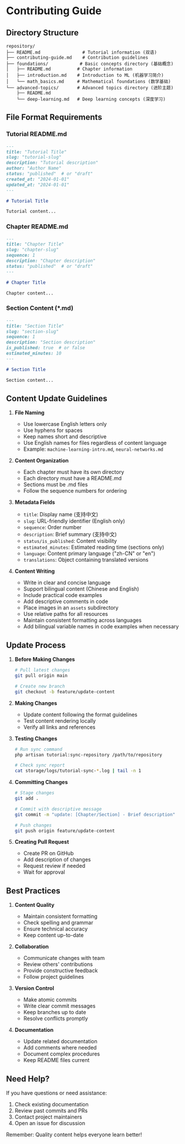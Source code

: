 # Contributing Guide

## Directory Structure

```
repository/
├── README.md                # Tutorial information (双语)
├── contributing-guide.md    # Contribution guidelines
├── foundations/            # Basic concepts directory (基础概念)
│   ├── README.md          # Chapter information
│   ├── introduction.md    # Introduction to ML (机器学习简介)
│   └── math_basics.md     # Mathematical foundations (数学基础)
└── advanced-topics/       # Advanced topics directory (进阶主题)
    ├── README.md
    └── deep-learning.md   # Deep learning concepts (深度学习)
```

## File Format Requirements

### Tutorial README.md
```markdown
---
title: "Tutorial Title"
slug: "tutorial-slug"
description: "Tutorial description"
author: "Author Name"
status: "published"  # or "draft"
created_at: "2024-01-01"
updated_at: "2024-01-01"
---

# Tutorial Title

Tutorial content...
```

### Chapter README.md
```markdown
---
title: "Chapter Title"
slug: "chapter-slug"
sequence: 1
description: "Chapter description"
status: "published"  # or "draft"
---

# Chapter Title

Chapter content...
```

### Section Content (*.md)
```markdown
---
title: "Section Title"
slug: "section-slug"
sequence: 1
description: "Section description"
is_published: true  # or false
estimated_minutes: 10
---

# Section Title

Section content...
```

## Content Update Guidelines

1. **File Naming**
   - Use lowercase English letters only
   - Use hyphens for spaces
   - Keep names short and descriptive
   - Use English names for files regardless of content language
   - Example: `machine-learning-intro.md`, `neural-networks.md`

2. **Content Organization**
   - Each chapter must have its own directory
   - Each directory must have a README.md
   - Sections must be .md files
   - Follow the sequence numbers for ordering

3. **Metadata Fields**
   - `title`: Display name (支持中文)
   - `slug`: URL-friendly identifier (English only)
   - `sequence`: Order number
   - `description`: Brief summary (支持中文)
   - `status/is_published`: Content visibility
   - `estimated_minutes`: Estimated reading time (sections only)
   - `language`: Content primary language ("zh-CN" or "en")
   - `translations`: Object containing translated versions

4. **Content Writing**
   - Write in clear and concise language
   - Support bilingual content (Chinese and English)
   - Include practical code examples
   - Add descriptive comments in code
   - Place images in an `assets` subdirectory
   - Use relative paths for all resources
   - Maintain consistent formatting across languages
   - Add bilingual variable names in code examples when necessary

## Update Process

1. **Before Making Changes**
   ```bash
   # Pull latest changes
   git pull origin main
   
   # Create new branch
   git checkout -b feature/update-content
   ```

2. **Making Changes**
   - Update content following the format guidelines
   - Test content rendering locally
   - Verify all links and references

3. **Testing Changes**
   ```bash
   # Run sync command
   php artisan tutorial:sync-repository /path/to/repository
   
   # Check sync report
   cat storage/logs/tutorial-sync-*.log | tail -n 1
   ```

4. **Committing Changes**
   ```bash
   # Stage changes
   git add .
   
   # Commit with descriptive message
   git commit -m "update: [Chapter/Section] - Brief description"
   
   # Push changes
   git push origin feature/update-content
   ```

5. **Creating Pull Request**
   - Create PR on GitHub
   - Add description of changes
   - Request review if needed
   - Wait for approval

## Best Practices

1. **Content Quality**
   - Maintain consistent formatting
   - Check spelling and grammar
   - Ensure technical accuracy
   - Keep content up-to-date

2. **Collaboration**
   - Communicate changes with team
   - Review others' contributions
   - Provide constructive feedback
   - Follow project guidelines

3. **Version Control**
   - Make atomic commits
   - Write clear commit messages
   - Keep branches up to date
   - Resolve conflicts promptly

4. **Documentation**
   - Update related documentation
   - Add comments where needed
   - Document complex procedures
   - Keep README files current

## Need Help?

If you have questions or need assistance:
1. Check existing documentation
2. Review past commits and PRs
3. Contact project maintainers
4. Open an issue for discussion

Remember: Quality content helps everyone learn better!
